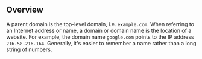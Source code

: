 ## Overview

A parent domain is the top-level domain, i.e. `example.com`. When referring to an Internet address or name, a domain or domain name is the location of a website. For example, the domain name `google.com` points to the IP address `216.58.216.164`. Generally, it's easier to remember a name rather than a long string of numbers.

